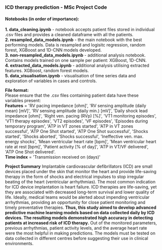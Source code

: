 ### ICD therapy prediction - MSc Project Code  
  
#### Notebooks (in order of importance):
**1. data_cleaning.ipynb** - notebook accepts patient files stored in individual .csv files and provides a cleaned dataframe with all the patients.  
**2. resampled_data_models.ipynb** - the main notebook with the best performing models. Data is resampled and logisitc regression, random forest, XGBoost and 1D-CNN models developed.  
**3. non-resampled_data_models.ipynb** - additional analysis notebook. Contains models trained on one sample per patient: XGBoost, 1D-CNN.  
**4. extracted_data_models.ipynb** - additional analysis utilising extracted features. XGBoost, random forest models.  
**5. data_visualisation.ipynb** - visualisation of time series data and exploration of variables in cases and controls.   

**File format:**  
Please ensure that the .csv files containing patient data have these variables present:  
**Features** = 'RV pacing impedance [ohm]', 'RV sensing amplitude (daily mean) [mV]', 'RV sensing amplitude (daily min.) [mV]', 'Daily shock lead impedance [ohm]', 'Right ven. pacing (RVp) [%]', 'VT1 monitoring episodes', 'VT1 therapy episodes', 'VT2 episodes', 'VF episodes', 'Episodes during temporary program', 'ATP in VT zones started', 'ATP in VT zones successful', 'ATP One Shot started', 'ATP One Shot successful', 'Shocks started', 'Shocks aborted', 'Shocks successful', 'Ineffective ven. max. energy shocks', 'Mean ventricular heart rate [bpm]', 'Mean ventricular heart rate at rest [bpm]', 'Patient activity [% of day]', 'ATP in VT/VF delivered', 'ATP One Shot delivered'.  
**Time index** = 'Transmission received on (days)'  

**Project Summary**
Implantable cardiovascular defibrillators (ICD) are small devices placed under the skin that monitor the heart and provide life-saving therapy in the form of shocks and electrical impulses to stop irregular beating of the heart (ventricular arrhythmias). The most common indication for ICD device implantation is heart failure. ICD therapies are life-saving, yet they are associated with decreased long-term survival and lower quality of life. Ideally, medical teams would be alerted about impending ventricular arrhythmias, providing an opportunity for close patient monitoring and timely preventative therapies. **Thus, this study aimed to develop advanced predictive machine learning models based on data collected daily by ICD devices. The resulting models demonstrated high accuracy in detecting patients at increased risk of ICD therapy.** Out of the monitored parameters, previous arrhythmias, patient activity levels, and the average heart rate were the most helpful in making predictions. The models must be tested on data collected in different centres before suggesting their use in clinical environments.  
